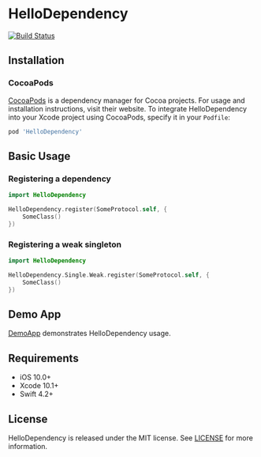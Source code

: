 # HelloDependency

[![Build Status](https://travis-ci.com/valitovaza/HelloDependency.svg?branch=master)](https://travis-ci.com/valitovaza/HelloDependency)

## Installation

### CocoaPods

[CocoaPods](https://cocoapods.org) is a dependency manager for Cocoa projects. For usage and installation instructions, visit their website. To integrate HelloDependency into your Xcode project using CocoaPods, specify it in your `Podfile`:

```ruby
pod 'HelloDependency'
```

## Basic Usage

### Registering a dependency

```swift
import HelloDependency

HelloDependency.register(SomeProtocol.self, {
    SomeClass()
})
```
### Registering a weak singleton

```swift
import HelloDependency

HelloDependency.Single.Weak.register(SomeProtocol.self, {
    SomeClass()
})
```

## Demo App
[DemoApp](https://github.com/valitovaza/HelloDependency/tree/master/Demo) demonstrates HelloDependency usage.

## Requirements

- iOS 10.0+
- Xcode 10.1+
- Swift 4.2+

## License

HelloDependency is released under the MIT license. See [LICENSE](https://github.com/valitovaza/HelloDependency/blob/master/LICENSE) for more information.
